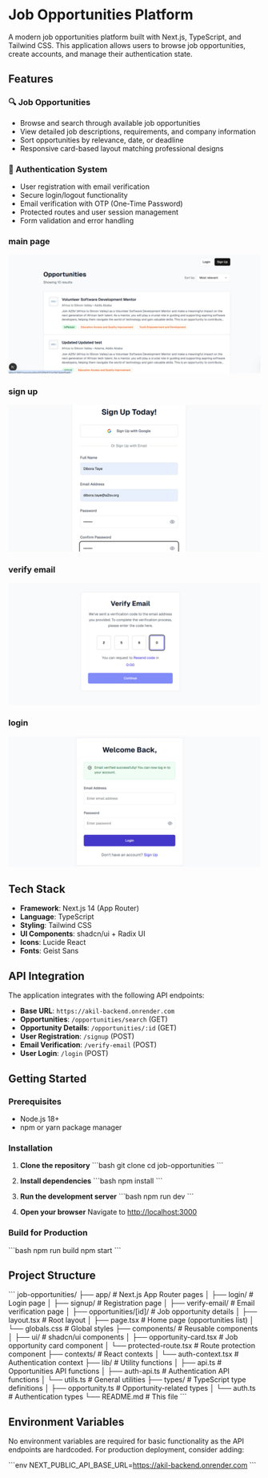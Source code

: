 # Job Opportunities Platform

A modern job opportunities platform built with Next.js, TypeScript, and Tailwind CSS. This application allows users to browse job opportunities, create accounts, and manage their authentication state.

## Features

### 🔍 Job Opportunities

- Browse and search through available job opportunities
- View detailed job descriptions, requirements, and company information
- Sort opportunities by relevance, date, or deadline
- Responsive card-based layout matching professional designs

### 🔐 Authentication System

- User registration with email verification
- Secure login/logout functionality
- Email verification with OTP (One-Time Password)
- Protected routes and user session management
- Form validation and error handling

### main page

![main page](./screenshots/main%20page.jpg)

### sign up

![signup](./screenshots/signup.jpg)

### verify email

![verify email](./screenshots/verifyimage.jpg)

### login

![login](./screenshots/loginpage.jpg)

## Tech Stack

- **Framework**: Next.js 14 (App Router)
- **Language**: TypeScript
- **Styling**: Tailwind CSS
- **UI Components**: shadcn/ui + Radix UI
- **Icons**: Lucide React
- **Fonts**: Geist Sans

## API Integration

The application integrates with the following API endpoints:

- **Base URL**: `https://akil-backend.onrender.com`
- **Opportunities**: `/opportunities/search` (GET)
- **Opportunity Details**: `/opportunities/:id` (GET)
- **User Registration**: `/signup` (POST)
- **Email Verification**: `/verify-email` (POST)
- **User Login**: `/login` (POST)

## Getting Started

### Prerequisites

- Node.js 18+
- npm or yarn package manager

### Installation

1. **Clone the repository**
   \`\`\`bash
   git clone <repository-url>
   cd job-opportunities
   \`\`\`

2. **Install dependencies**
   \`\`\`bash
   npm install
   \`\`\`

3. **Run the development server**
   \`\`\`bash
   npm run dev
   \`\`\`

4. **Open your browser**
   Navigate to [http://localhost:3000](http://localhost:3000)

### Build for Production

\`\`\`bash
npm run build
npm start
\`\`\`

## Project Structure

\`\`\`
job-opportunities/
├── app/ # Next.js App Router pages
│ ├── login/ # Login page
│ ├── signup/ # Registration page
│ ├── verify-email/ # Email verification page
│ ├── opportunities/[id]/ # Job opportunity details
│ ├── layout.tsx # Root layout
│ ├── page.tsx # Home page (opportunities list)
│ └── globals.css # Global styles
├── components/ # Reusable components
│ ├── ui/ # shadcn/ui components
│ ├── opportunity-card.tsx # Job opportunity card component
│ └── protected-route.tsx # Route protection component
├── contexts/ # React contexts
│ └── auth-context.tsx # Authentication context
├── lib/ # Utility functions
│ ├── api.ts # Opportunities API functions
│ ├── auth-api.ts # Authentication API functions
│ └── utils.ts # General utilities
├── types/ # TypeScript type definitions
│ ├── opportunity.ts # Opportunity-related types
│ └── auth.ts # Authentication types
└── README.md # This file
\`\`\`

## Environment Variables

No environment variables are required for basic functionality as the API endpoints are hardcoded. For production deployment, consider adding:

\`\`\`env
NEXT_PUBLIC_API_BASE_URL=https://akil-backend.onrender.com
\`\`\`
